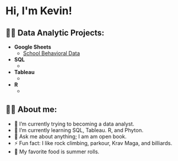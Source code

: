 <h1> Hi, I'm Kevin! </h1>

<h2> 👨‍💻 Data Analytic Projects: </h2>

- <b> Google Sheets </b>
  - [School Behavioral Data](https://github.com/KevinLDTrieu/SchoolBehavioralDataAnalysisandDashborad.git)
- <b> SQL </b>
  - []()</b>
- <b> Tableau </b>
  - []()</b>
- <b> R </b>
  - []()</b>

<h2> 👨‍💻 About me: </h2>

- 🔭 I’m currently trying to becoming a data analyst. 
- 🌱 I’m currently learning SQL, Tableau. R, and Phyton. 
- 💬 Ask me about anything; I am am open book.
- ⚡ Fun fact: I like rock climbing, parkour, Krav Maga, and billiards.
- 🍜 My favorite food is summer rolls.  
